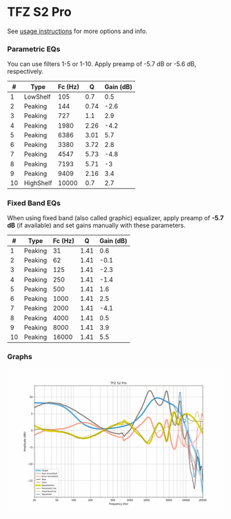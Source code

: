 # TFZ S2 Pro
See [usage instructions](https://github.com/jaakkopasanen/AutoEq#usage) for more options and info.

### Parametric EQs
You can use filters 1-5 or 1-10. Apply preamp of -5.7 dB or -5.6 dB, respectively.

|   # | Type      |   Fc (Hz) |    Q |   Gain (dB) |
|-----|-----------|-----------|------|-------------|
|   1 | LowShelf  |       105 | 0.7  |         0.5 |
|   2 | Peaking   |       144 | 0.74 |        -2.6 |
|   3 | Peaking   |       727 | 1.1  |         2.9 |
|   4 | Peaking   |      1980 | 2.26 |        -4.2 |
|   5 | Peaking   |      6386 | 3.01 |         5.7 |
|   6 | Peaking   |      3380 | 3.72 |         2.8 |
|   7 | Peaking   |      4547 | 5.73 |        -4.8 |
|   8 | Peaking   |      7193 | 5.71 |        -3   |
|   9 | Peaking   |      9409 | 2.16 |         3.4 |
|  10 | HighShelf |     10000 | 0.7  |         2.7 |

### Fixed Band EQs
When using fixed band (also called graphic) equalizer, apply preamp of **-5.7 dB** (if available) and set gains manually with these parameters.

|   # | Type    |   Fc (Hz) |    Q |   Gain (dB) |
|-----|---------|-----------|------|-------------|
|   1 | Peaking |        31 | 1.41 |         0.6 |
|   2 | Peaking |        62 | 1.41 |        -0.1 |
|   3 | Peaking |       125 | 1.41 |        -2.3 |
|   4 | Peaking |       250 | 1.41 |        -1.4 |
|   5 | Peaking |       500 | 1.41 |         1.6 |
|   6 | Peaking |      1000 | 1.41 |         2.5 |
|   7 | Peaking |      2000 | 1.41 |        -4.1 |
|   8 | Peaking |      4000 | 1.41 |         0.5 |
|   9 | Peaking |      8000 | 1.41 |         3.9 |
|  10 | Peaking |     16000 | 1.41 |         5.5 |

### Graphs
![](./TFZ%20S2%20Pro.png)

